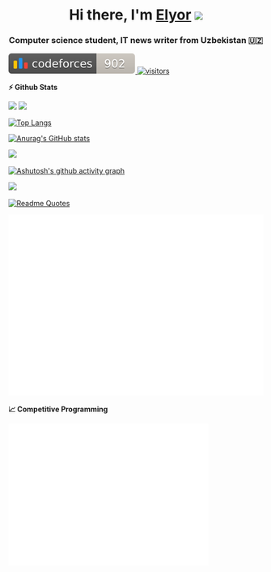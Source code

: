<h1 align="center">Hi there, I'm <a href="https://github.com/elyor0701/" target="_blank">Elyor</a> 
<img src="https://github.com/blackcater/blackcater/raw/main/images/Hi.gif" height="32"/></h1>
<h3 align="center">Computer science student, IT news writer from Uzbekistan 🇺🇿</h3>

<p align="left">
  <a href="https://codeforces.com/profile/Uralov">
    <img src="https://raw.githubusercontent.com/elyor0701/cf-stats/main/output/rating.svg" alt="Codeforces rating" />
  </a>
  <a href="https://github.com/elyor0701/">
    <img src="https://komarev.com/ghpvc/?username=eyor0701" alt="visitors" />
  </a>

</p>

<b>⚡ Github Stats</b>
<p float="left">
<img src="https://github-readme-stats.vercel.app/api?username=elyor0701&show_icons=true&hide_border=true&&count_private=true&include_all_commits=true" /> 
<img src="https://github-readme-stats.vercel.app/api/top-langs/?username=elyor0701&show_icons=true&hide_border=true&layout=compact&langs_count=8"/>
</p>

[![Top Langs](https://github-readme-stats.vercel.app/api/top-langs/?username=elyor0701&layout=compact)](https://github.com/anuraghazra/github-readme-stats)

[![Anurag's GitHub stats](https://github-readme-stats.vercel.app/api?username=elyor0701)](https://github.com/anuraghazra/github-readme-stats)

![](https://komarev.com/ghpvc/?username=elyor0701)

[![Ashutosh's github activity graph](https://activity-graph.herokuapp.com/graph?username=elyor0701)](https://github.com/elyor0701/github-readme-activity-graph)

![](https://github-profile-summary-cards.vercel.app/api/cards/profile-details?username=elyor0701&theme=solarized_dark)

[![Readme Quotes](https://quotes-github-readme.vercel.app/api?type=horizontal&theme=dark)](https://github.com/piyushsuthar/github-readme-quotes)

![](https://raw.githubusercontent.com/elyor0701/cf-stats/main/output/light_card.svg)

<b>&#128200; Competitive Programming</b>
<p float="left">
<img height="280em" src="https://raw.githubusercontent.com/elyor0701/cf-stats/main/output/light_card.svg" />
</p>

